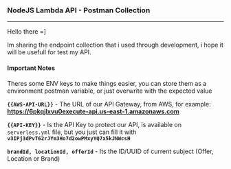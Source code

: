 ### NodeJS Lambda API - Postman Collection

---

Hello there =]

Im sharing the endpoint collection that i used through development, i hope it will be usefull for test my API.

#### Important Notes

Theres some ENV keys to make things easier, you can store them as a environment postman variable, or just overwrite with the expected value

**`{{AWS-API-URL}}`** - The URL of our API Gateway, from AWS, for example: **https://6pkqjlxvu0execute-api.us-east-1.amazonaws.com**

**`{{API-KEY}}`** - Is the API Key to protect our API, is available on `serverless.yml` file, but you just can fill it with **`v3IPj3dPvT62rJYm3Ho7d2owPMxyYQ7x5kJNWcsH`**

**`brandId, locationId, offerId`** - Its the ID/UUID of current subject (Offer, Location or Brand)
